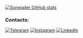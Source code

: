 [![Sunwader GitHub stats](https://github-readme-stats.vercel.app/api?username=Sunwader&count_private=true&theme=gotham&hide=contribs,prs&show_icons=true)](https://github.com/anuraghazra/github-readme-stats)

### Contacts:
[![Telegram](https://img.shields.io/badge/-Telegram-090909?style=for-the-badge&logo=telegram&logoColor=27A0D9)](https://t.me/uwader)
[![Instagram](https://img.shields.io/badge/-Instagram-090909?style=for-the-badge&logo=instagram&logoColor=B4068E)](https://www.instagram.com/sunwader)
[![LinkedIn](https://img.shields.io/badge/-LinkedIn-090909?style=for-the-badge&logo=linkedin&logoColor=007BB6)](https://www.linkedin.com/in/sunwader)
